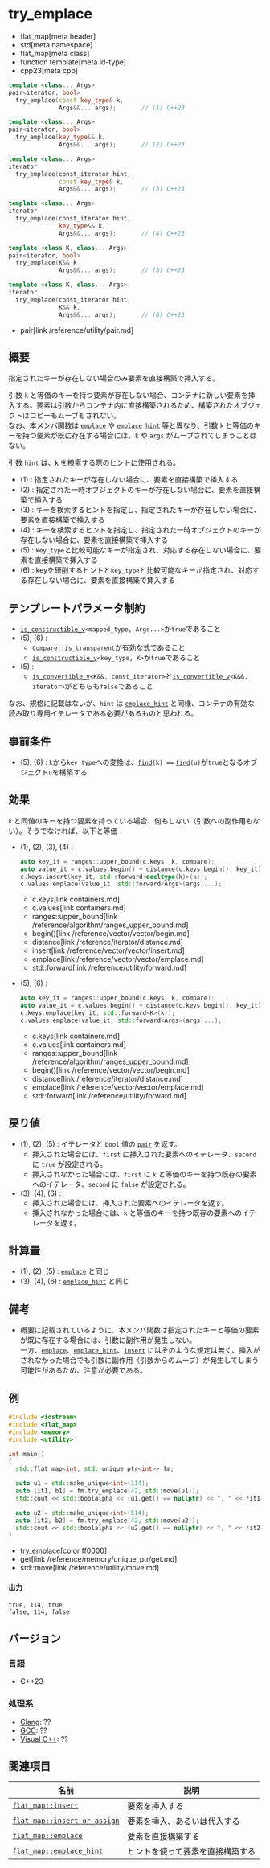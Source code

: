 # try_emplace
* flat_map[meta header]
* std[meta namespace]
* flat_map[meta class]
* function template[meta id-type]
* cpp23[meta cpp]

```cpp
template <class... Args>
pair<iterator, bool>
  try_emplace(const key_type& k,
              Args&&... args);       // (1) C++23

template <class... Args>
pair<iterator, bool>
  try_emplace(key_type&& k,
              Args&&... args);       // (2) C++23

template <class... Args>
iterator
  try_emplace(const_iterator hint,
              const key_type& k,
              Args&&... args);       // (3) C++23

template <class... Args>
iterator
  try_emplace(const_iterator hint,
              key_type&& k,
              Args&&... args);       // (4) C++23

template <class K, class... Args>
pair<iterator, bool>
  try_emplace(K&& k
              Args&&... args);       // (5) C++23

template <class K, class... Args>
iterator
  try_emplace(const_iterator hint,
              K&& k,
              Args&&... args);       // (6) C++23
```
* pair[link /reference/utility/pair.md]

## 概要
指定されたキーが存在しない場合のみ要素を直接構築で挿入する。

引数 `k` と等価のキーを持つ要素が存在しない場合、コンテナに新しい要素を挿入する。要素は引数からコンテナ内に直接構築されるため、構築されたオブジェクトはコピーもムーブもされない。  
なお、本メンバ関数は [`emplace`](emplace.md) や [`emplace_hint`](emplace_hint.md) 等と異なり、引数 `k` と等価のキーを持つ要素が既に存在する場合には、`k` や `args` がムーブされてしまうことはない。

引数 `hint` は、`k` を検索する際のヒントに使用される。

- (1) : 指定されたキーが存在しない場合に、要素を直接構築で挿入する
- (2) : 指定された一時オブジェクトのキーが存在しない場合に、要素を直接構築で挿入する
- (3) : キーを検索するヒントを指定し、指定されたキーが存在しない場合に、要素を直接構築で挿入する
- (4) : キーを検索するヒントを指定し、指定された一時オブジェクトのキーが存在しない場合に、要素を直接構築で挿入する
- (5) : `key_type`と比較可能なキーが指定され、対応する存在しない場合に、要素を直接構築で挿入する
- (6) : keyを研削するヒントと`key_type`と比較可能なキーが指定され、対応する存在しない場合に、要素を直接構築で挿入する


## テンプレートパラメータ制約
- [`is_constructible_v`](/reference/type_traits/is_constructible.md)`<mapped_type, Args...>`が`true`であること
- (5), (6) :
    - `Compare::is_transparent`が有効な式であること
    - [`is_constructible_v`](/reference/type_traits/is_constructible.md)`<key_type, K>`が`true`であること
- (5) :
    - [`is_convertible_v`](/reference/type_traits/is_convertible.md)`<K&&, const_iterator>`と[`is_convertible_v`](/reference/type_traits/is_convertible.md)`<K&&, iterator>`がどちらも`false`であること

なお、規格に記載はないが、`hint` は [`emplace_hint`](emplace_hint.md) と同様、コンテナの有効な読み取り専用イテレータである必要があるものと思われる。


## 事前条件
- (5), (6) : `k`から`key_type`への変換は、[`find`](find.md)`(k) ==` [`find`](find.md)`(u)`が`true`となるオブジェクト`u`を構築する


## 効果
`k` と同値のキーを持つ要素を持っている場合、何もしない（引数への副作用もない）。そうでなければ、以下と等価：

- (1), (2), (3), (4) :
    ```cpp
    auto key_it = ranges::upper_bound(c.keys, k, compare);
    auto value_it = c.values.begin() + distance(c.keys.begin(), key_it);
    c.keys.insert(key_it, std::forward<decltype(k)>(k));
    c.values.emplace(value_it, std::forward<Args>(args)...);
    ```
    * c.keys[link containers.md]
    * c.values[link containers.md]
    * ranges::upper_bound[link /reference/algorithm/ranges_upper_bound.md]
    * begin()[link /reference/vector/vector/begin.md]
    * distance[link /reference/iterator/distance.md]
    * insert[link /reference/vector/vector/insert.md]
    * emplace[link /reference/vector/vector/emplace.md]
    * std::forward[link /reference/utility/forward.md]

- (5), (6) :
    ```cpp
    auto key_it = ranges::upper_bound(c.keys, k, compare);
    auto value_it = c.values.begin() + distance(c.keys.begin(), key_it);
    c.keys.emplace(key_it, std::forward<K>(k));
    c.values.emplace(value_it, std::forward<Args>(args)...);
    ```
    * c.keys[link containers.md]
    * c.values[link containers.md]
    * ranges::upper_bound[link /reference/algorithm/ranges_upper_bound.md]
    * begin()[link /reference/vector/vector/begin.md]
    * distance[link /reference/iterator/distance.md]
    * emplace[link /reference/vector/vector/emplace.md]
    * std::forward[link /reference/utility/forward.md]


## 戻り値
- (1), (2), (5) : イテレータと `bool` 値の [`pair`](/reference/utility/pair.md) を返す。
    - 挿入された場合には、`first` に挿入された要素へのイテレータ、`second` に `true` が設定される。
    - 挿入されなかった場合には、`first` に `k` と等価のキーを持つ既存の要素へのイテレータ、`second` に `false` が設定される。
- (3), (4), (6) :
    - 挿入された場合には、挿入された要素へのイテレータを返す。
    - 挿入されなかった場合には、`k` と等価のキーを持つ既存の要素へのイテレータを返す。


## 計算量
- (1), (2), (5) : [`emplace`](emplace.md) と同じ
- (3), (4), (6) : [`emplace_hint`](emplace_hint.md) と同じ


## 備考
- 概要に記載されているように、本メンバ関数は指定されたキーと等価の要素が既に存在する場合には、引数に副作用が発生しない。  
    一方、[`emplace`](emplace.md)、[`emplace_hint`](emplace_hint.md)、[`insert`](insert.md) にはそのような規定は無く、挿入がされなかった場合でも引数に副作用（引数からのムーブ）が発生してしまう可能性があるため、注意が必要である。


## 例
```cpp example
#include <iostream>
#include <flat_map>
#include <memory>
#include <utility>

int main()
{
  std::flat_map<int, std::unique_ptr<int>> fm;

  auto u1 = std::make_unique<int>(114);
  auto [it1, b1] = fm.try_emplace(42, std::move(u1));
  std::cout << std::boolalpha << (u1.get() == nullptr) << ", " << *it1->second << ", " << b1 << '\n';

  auto u2 = std::make_unique<int>(514);
  auto [it2, b2] = fm.try_emplace(42, std::move(u2));
  std::cout << std::boolalpha << (u2.get() == nullptr) << ", " << *it2->second << ", " << b2 << '\n';
}
```
* try_emplace[color ff0000]
* get[link /reference/memory/unique_ptr/get.md]
* std::move[link /reference/utility/move.md]

#### 出力
```
true, 114, true
false, 114, false
```


## バージョン
### 言語
- C++23

### 処理系
- [Clang](/implementation.md#clang): ??
- [GCC](/implementation.md#gcc): ??
- [Visual C++](/implementation.md#visual_cpp): ??


## 関連項目

| 名前                                           | 説明                                       |
|------------------------------------------------|--------------------------------------------|
| [`flat_map::insert`](insert.md)                     | 要素を挿入する                             |
| [`flat_map::insert_or_assign`](insert_or_assign.md.nolink) | 要素を挿入、あるいは代入する               |
| [`flat_map::emplace`](emplace.md)                   | 要素を直接構築する                         |
| [`flat_map::emplace_hint`](emplace_hint.md)         | ヒントを使って要素を直接構築する           |


